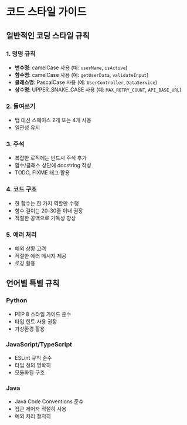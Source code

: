 # 코드 스타일 가이드

## 일반적인 코딩 스타일 규칙

### 1. 명명 규칙
- **변수명**: camelCase 사용 (예: `userName`, `isActive`)
- **함수명**: camelCase 사용 (예: `getUserData`, `validateInput`)
- **클래스명**: PascalCase 사용 (예: `UserController`, `DataService`)
- **상수명**: UPPER_SNAKE_CASE 사용 (예: `MAX_RETRY_COUNT`, `API_BASE_URL`)

### 2. 들여쓰기
- 탭 대신 스페이스 2개 또는 4개 사용
- 일관성 유지

### 3. 주석
- 복잡한 로직에는 반드시 주석 추가
- 함수/클래스 상단에 docstring 작성
- TODO, FIXME 태그 활용

### 4. 코드 구조
- 한 함수는 한 가지 역할만 수행
- 함수 길이는 20-30줄 이내 권장
- 적절한 공백으로 가독성 향상

### 5. 에러 처리
- 예외 상황 고려
- 적절한 에러 메시지 제공
- 로깅 활용

## 언어별 특별 규칙

### Python
- PEP 8 스타일 가이드 준수
- 타입 힌트 사용 권장
- 가상환경 활용

### JavaScript/TypeScript
- ESLint 규칙 준수
- 타입 정의 명확히
- 모듈화된 구조

### Java
- Java Code Conventions 준수
- 접근 제어자 적절히 사용
- 예외 처리 철저히 
